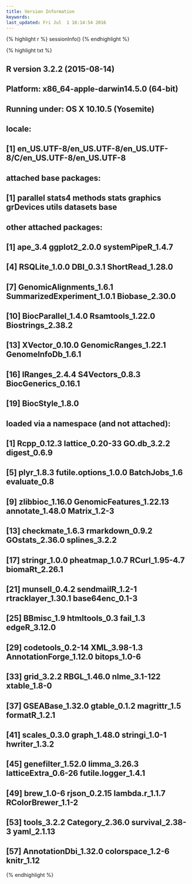 ```yaml
---
title: Version Information
keywords: 
last_updated: Fri Jul  1 16:14:54 2016
---
```



{% highlight r %}
sessionInfo()
{% endhighlight %}

{% highlight txt %}
## R version 3.2.2 (2015-08-14)
## Platform: x86_64-apple-darwin14.5.0 (64-bit)
## Running under: OS X 10.10.5 (Yosemite)
## 
## locale:
## [1] en_US.UTF-8/en_US.UTF-8/en_US.UTF-8/C/en_US.UTF-8/en_US.UTF-8
## 
## attached base packages:
## [1] parallel  stats4    methods   stats     graphics  grDevices utils     datasets  base     
## 
## other attached packages:
##  [1] ape_3.4                    ggplot2_2.0.0              systemPipeR_1.4.7         
##  [4] RSQLite_1.0.0              DBI_0.3.1                  ShortRead_1.28.0          
##  [7] GenomicAlignments_1.6.1    SummarizedExperiment_1.0.1 Biobase_2.30.0            
## [10] BiocParallel_1.4.0         Rsamtools_1.22.0           Biostrings_2.38.2         
## [13] XVector_0.10.0             GenomicRanges_1.22.1       GenomeInfoDb_1.6.1        
## [16] IRanges_2.4.4              S4Vectors_0.8.3            BiocGenerics_0.16.1       
## [19] BiocStyle_1.8.0           
## 
## loaded via a namespace (and not attached):
##  [1] Rcpp_0.12.3             lattice_0.20-33         GO.db_3.2.2             digest_0.6.9           
##  [5] plyr_1.8.3              futile.options_1.0.0    BatchJobs_1.6           evaluate_0.8           
##  [9] zlibbioc_1.16.0         GenomicFeatures_1.22.13 annotate_1.48.0         Matrix_1.2-3           
## [13] checkmate_1.6.3         rmarkdown_0.9.2         GOstats_2.36.0          splines_3.2.2          
## [17] stringr_1.0.0           pheatmap_1.0.7          RCurl_1.95-4.7          biomaRt_2.26.1         
## [21] munsell_0.4.2           sendmailR_1.2-1         rtracklayer_1.30.1      base64enc_0.1-3        
## [25] BBmisc_1.9              htmltools_0.3           fail_1.3                edgeR_3.12.0           
## [29] codetools_0.2-14        XML_3.98-1.3            AnnotationForge_1.12.0  bitops_1.0-6           
## [33] grid_3.2.2              RBGL_1.46.0             nlme_3.1-122            xtable_1.8-0           
## [37] GSEABase_1.32.0         gtable_0.1.2            magrittr_1.5            formatR_1.2.1          
## [41] scales_0.3.0            graph_1.48.0            stringi_1.0-1           hwriter_1.3.2          
## [45] genefilter_1.52.0       limma_3.26.3            latticeExtra_0.6-26     futile.logger_1.4.1    
## [49] brew_1.0-6              rjson_0.2.15            lambda.r_1.1.7          RColorBrewer_1.1-2     
## [53] tools_3.2.2             Category_2.36.0         survival_2.38-3         yaml_2.1.13            
## [57] AnnotationDbi_1.32.0    colorspace_1.2-6        knitr_1.12
{% endhighlight %}

